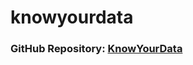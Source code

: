 # knowyourdata
### GitHub Repository: [KnowYourData](https://github.com/rishibrainerhub/knowyourdata)
